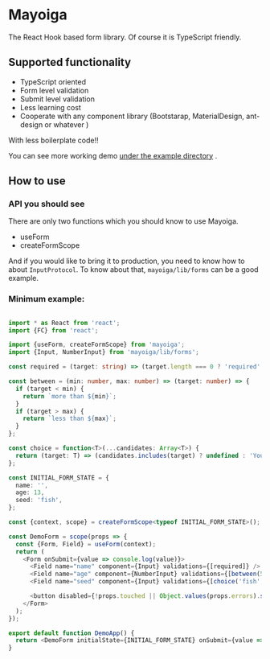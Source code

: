 # Mayoiga

The React Hook based form library. Of course it is TypeScript friendly.


## Supported functionality

- TypeScript oriented
- Form level validation
- Submit level validation
- Less learning cost
- Cooperate with any component library (Bootstarap, MaterialDesign, ant-design or whatever )

With less boilerplate code!!

You can see more working demo [under the example directory](example/src/demo-app.tsx) .


## How to use

### API you should see

There are only two functions which you should know to use Mayoiga.

- useForm
- createFormScope

And if you would like to bring it to production, you need to know how to about `InputProtocol`.
To know about that, `mayoiga/lib/forms` can be a good example.


### Minimum example:

```typeScript

import * as React from 'react';
import {FC} from 'react';

import {useForm, createFormScope} from 'mayoiga';
import {Input, NumberInput} from 'mayoiga/lib/forms';

const required = (target: string) => (target.length === 0 ? 'required' : undefined);

const between = (min: number, max: number) => (target: number) => {
  if (target < min) {
    return `more than ${min}`;
  }
  if (target > max) {
    return `less than ${max}`;
  }
};

const choice = function<T>(...candidates: Array<T>) {
  return (target: T) => (candidates.includes(target) ? undefined : 'You should choose from the candidates.');
};

const INITIAL_FORM_STATE = {
  name: '',
  age: 13,
  seed: 'fish',
};

const {context, scope} = createFormScope<typeof INITIAL_FORM_STATE>();

const DemoForm = scope(props => {
  const {Form, Field} = useForm(context);
  return (
    <Form onSubmit={value => console.log(value)}>
      <Field name="name" component={Input} validations={[required]} />
      <Field name="age" component={NumberInput} validations={[between(5, 20)]} />
      <Field name="seed" component={Input} validations={[choice('fish', 'squid', 'octopus')]} />

      <button disabled={!props.touched || Object.values(props.errors).some(e => !!e.length)}>submit</button>
    </Form>
  );
});

export default function DemoApp() {
  return <DemoForm initialState={INITIAL_FORM_STATE} onSubmit={value => alert(`submit ${JSON.stringify(value)}`)} />;
}

```
